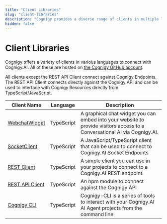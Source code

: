 ```yaml
---
title: "Client Libraries"
slug: "client-libraries"
description: "Cognigy provides a diverse range of clients in multiple languages to seamlessly connect with Cognigy.AI. These clients are available on Cognigy GitHub account."
hidden: false
---
```


# Client Libraries

Cognigy offers a variety of clients in various languages to connect with Cognigy.AI. All of these are hosted on [the Cognigy GitHub account](https://github.com/Cognigy).

All clients except the REST API Client connect against Cognigy Endpoints. The REST API Client connects directly against the Cognigy API and can be used to interface with Cognigy Resources directly from TypeScript/JavaScript.

| Client Name                                                               | Language   | Description                                                                                                               |
|---------------------------------------------------------------------------|------------|---------------------------------------------------------------------------------------------------------------------------|
| [WebchatWidget](https://github.com/Cognigy/WebchatWidget)                 | TypeScript | A graphical chat widget you can embed into your website to provide visitors access to a Conversational AI via Cognigy.AI. |
| [SocketClient](https://github.com/Cognigy/SocketClient)                   | TypeScript | A JavaScript/TypeScript client that can be used to connect to Cognigy.AI Socket Endpoints                                 |
| [REST Client](https://github.com/Cognigy/RestClient)                      | TypeScript | A simple client you can use in your projects to connect to a Cognigy.AI REST endpoint.                                    |
| [REST API Client](https://www.npmjs.com/package/@cognigy/rest-api-client) | TypeScript | An npm module to connect against the Cognigy API                                                                          |
| [Cognigy CLI](https://github.com/Cognigy/Cognigy-CLI)                     | TypeScript | Cognigy-CLI is a series of tools to interact with your Cognigy.AI AI Agent projects from the command line                 |